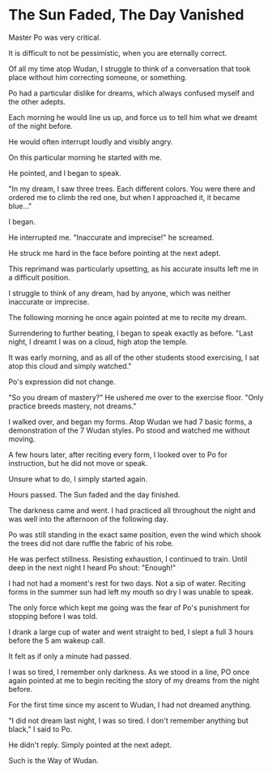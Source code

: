 # The Sun Faded, The Day Vanished

Master Po was very critical.

It is difficult to not be pessimistic, when you are eternally correct.

Of all my time atop Wudan, I struggle to think of a conversation that took place without him correcting someone, or something.

Po had a particular dislike for dreams, which always confused myself and the other adepts.&#x20;

Each morning he would line us up, and force us to tell him what we dreamt of the night before.&#x20;

He would often interrupt loudly and visibly angry.

On this particular morning he started with me.&#x20;

He pointed, and I began to speak.&#x20;

"In my dream, I saw three trees. Each different colors. You were there and ordered me to climb the red one, but when I approached it, it became blue..."&#x20;

I began.

He interrupted me. "Inaccurate and imprecise!" he screamed.&#x20;

He struck me hard in the face before pointing at the next adept.

This reprimand was particularly upsetting, as his accurate insults left me in a difficult position.&#x20;

I struggle to think of any dream, had by anyone, which was neither inaccurate or imprecise.&#x20;

The following morning he once again pointed at me to recite my dream.

Surrendering to further beating, I began to speak exactly as before. "Last night, I dreamt I was on a cloud, high atop the temple.

It was early morning, and as all of the other students stood exercising, I sat atop this cloud and simply watched."

Po's expression did not change.&#x20;

"So you dream of mastery?" He ushered me over to the exercise floor. "Only practice breeds mastery, not dreams."

I walked over, and began my forms. Atop Wudan we had 7 basic forms, a demonstration of the 7 Wudan styles. Po stood and watched me without moving.

A few hours later, after reciting every form, I looked over to Po for instruction, but he did not move or speak.&#x20;

Unsure what to do, I simply started again.

Hours passed. The Sun faded and the day finished.

The darkness came and went. I had practiced all throughout the night and was well into the afternoon of the following day.&#x20;

Po was still standing in the exact same position, even the wind which shook the trees did not dare ruffle the fabric of his robe.

He was perfect stillness. Resisting exhaustion, I continued to train. Until deep in the next night I heard Po shout: "Enough!"

I had not had a moment's rest for two days. Not a sip of water. Reciting forms in the summer sun had left my mouth so dry I was unable to speak.

The only force which kept me going was the fear of Po's punishment for stopping before I was told.

I drank a large cup of water and went straight to bed, I slept a full 3 hours before the 5 am wakeup call.&#x20;

It felt as if only a minute had passed.

I was so tired, I remember only darkness. As we stood in a line, PO once again pointed at me to begin reciting the story of my dreams from the night before.

For the first time since my ascent to Wudan, I had not dreamed anything.

"I did not dream last night, I was so tired. I don't remember anything but black," I said to Po.

He didn't reply. Simply pointed at the next adept.

&#x20;

Such is the Way of Wudan.
